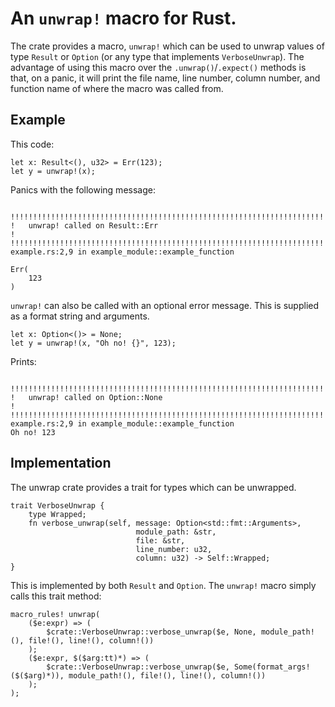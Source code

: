 # An `unwrap!` macro for Rust.

The crate provides a macro, `unwrap!` which can be used to unwrap values of
type `Result` or `Option` (or any type that implements `VerboseUnwrap`). The
advantage of using this macro over the `.unwrap()`/`.expect()` methods is that,
on a panic, it will print the file name, line number, column number, and
function name of where the macro was called from.

## Example

This code:

```
let x: Result<(), u32> = Err(123);
let y = unwrap!(x);
```

Panics with the following message:

```

!!!!!!!!!!!!!!!!!!!!!!!!!!!!!!!!!!!!!!!!!!!!!!!!!!!!!!!!!!!!!!!!!!!!!!!!!!!!!!!!
!   unwrap! called on Result::Err                                              !
!!!!!!!!!!!!!!!!!!!!!!!!!!!!!!!!!!!!!!!!!!!!!!!!!!!!!!!!!!!!!!!!!!!!!!!!!!!!!!!!
example.rs:2,9 in example_module::example_function

Err(
    123
)

```

`unwrap!` can also be called with an optional error message. This is supplied
as a format string and arguments.

```
let x: Option<()> = None;
let y = unwrap!(x, "Oh no! {}", 123);
```

Prints:

```

!!!!!!!!!!!!!!!!!!!!!!!!!!!!!!!!!!!!!!!!!!!!!!!!!!!!!!!!!!!!!!!!!!!!!!!!!!!!!!!!
!   unwrap! called on Option::None                                             !
!!!!!!!!!!!!!!!!!!!!!!!!!!!!!!!!!!!!!!!!!!!!!!!!!!!!!!!!!!!!!!!!!!!!!!!!!!!!!!!!
example.rs:2,9 in example_module::example_function
Oh no! 123

```

## Implementation

The unwrap crate provides a trait for types which can be unwrapped.

```
trait VerboseUnwrap {
    type Wrapped;
    fn verbose_unwrap(self, message: Option<std::fmt::Arguments>,
                            module_path: &str,
                            file: &str,
                            line_number: u32,
                            column: u32) -> Self::Wrapped;
}
```

This is implemented by both `Result` and `Option`. The `unwrap!` macro simply
calls this trait method:

```
macro_rules! unwrap(
    ($e:expr) => (
        $crate::VerboseUnwrap::verbose_unwrap($e, None, module_path!(), file!(), line!(), column!())
    );
    ($e:expr, $($arg:tt)*) => (
        $crate::VerboseUnwrap::verbose_unwrap($e, Some(format_args!($($arg)*)), module_path!(), file!(), line!(), column!())
    );
);
```

